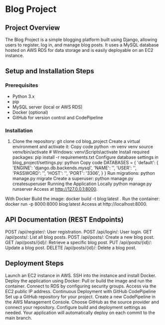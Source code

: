 # Blog Project

## Project Overview
The Blog Project is a simple blogging platform built using Django, allowing users to register, log in, and manage blog posts. It uses a MySQL database hosted on AWS RDS for data storage and is easily deployable on an EC2 instance.

## Setup and Installation Steps

### Prerequisites
- Python 3.x
- pip
- MySQL server (local or AWS RDS)
- Docker (optional)
- GitHub for version control and CodePipeline

### Installation
1. Clone the repository:
   git clone <repository-url>
   cd blog_project
Create a virtual environment and activate it:
Copy code
python -m venv venv
source venv/bin/activate  # Windows: venv\Scripts\activate
Install required packages:
pip install -r requirements.txt
Configure database settings in blog_project/settings.py:
python
Copy code
DATABASES = {
    'default': {
        'ENGINE': 'django.db.backends.mysql',
        'NAME': '',
        'USER': '',
        'PASSWORD': '',
        'HOST': '',
        'PORT': '3306',
    }
}
Run migrations:
python manage.py migrate
Create a superuser:
python manage.py createsuperuser
Running the Application
Locally
python manage.py runserver
Access at http://127.0.0.1:8000.

With Docker
Build the image:
docker build -t blog:latest .
Run the container:
docker run -p 8000:8000 blog:latest
Access at http://localhost:8000.

## API Documentation (REST Endpoints)
POST /api/register/: User registration.
POST /api/login/: User login.
GET /api/posts/: List all blog posts.
POST /api/posts/: Create a new blog post.
GET /api/posts/{id}/: Retrieve a specific blog post.
PUT /api/posts/{id}/: Update a blog post.
DELETE /api/posts/{id}/: Delete a blog post.

## Deployment Steps
Launch an EC2 instance in AWS.
SSH into the instance and install Docker.
Deploy the application using Docker:
Pull or build the image and run the container.
Connect to RDS by configuring security groups.
Access via the EC2 public IP address.
Continuous Deployment with GitHub CodePipeline
Set up a GitHub repository for your project.
Create a new CodePipeline in the AWS Management Console.
Choose GitHub as the source provider and connect your repository.
Configure build and deployment settings as needed.
Your application will automatically deploy on each commit to the main branch.
